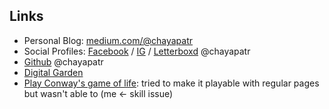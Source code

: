 ## Links

- Personal Blog: [medium.com/@chayapatr](https://medium.com/@chayapatr)
- Social Profiles: [Facebook](https://fb.me/chayapatr) / [IG](https://instagram.com/chayapatr) / [Letterboxd](https://letterboxd.com/chayapatr) @chayapatr
- [Github](https://github.com/chayapatr) @chayapatr
- [Digital Garden](/e)
- [Play Conway's game of life](/p/conway): tried to make it playable with regular pages but wasn't able to (me <- skill issue)
